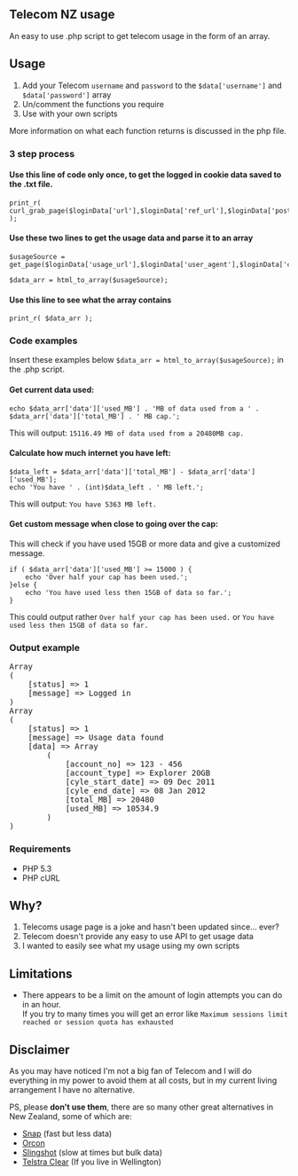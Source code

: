 ## Telecom NZ usage
An easy to use .php script to get telecom usage in the form of an array. 

## Usage
1. Add your Telecom `username` and `password` to the `$data['username']` and `$data['password']` array
2. Un/comment the functions you require
3. Use with your own scripts

More information on what each function returns is discussed in the php file.

### 3 step process
#### Use this line of code only once, to get the logged in cookie data saved to the .txt file.
    print_r( curl_grab_page($loginData['url'],$loginData['ref_url'],$loginData['post_fields'],$loginData['user_agent'],$loginData['coockie_location']) );

#### Use these two lines to get the usage data and parse it to an array

    $usageSource = get_page($loginData['usage_url'],$loginData['user_agent'],$loginData['coockie_location']);

    $data_arr = html_to_array($usageSource);

#### Use this line to see what the array contains
    print_r( $data_arr );


### Code examples
Insert these examples below `$data_arr = html_to_array($usageSource);` in the .php script.

#### Get current data used:
    echo $data_arr['data']['used_MB'] . 'MB of data used from a ' . $data_arr['data']['total_MB'] . ' MB cap.';
This will output: `15116.49 MB of data used from a 20480MB cap.`

#### Calculate how much internet you have left:
    $data_left = $data_arr['data']['total_MB'] - $data_arr['data']['used_MB'];
    echo 'You have ' . (int)$data_left . ' MB left.';
This will output: `You have 5363 MB left.`

#### Get custom message when close to going over the cap:
This will check if you have used 15GB or more data and give a customized message.

    if ( $data_arr['data']['used_MB'] >= 15000 ) {
	    echo 'Over half your cap has been used.';
    }else {
	    echo 'You have used less then 15GB of data so far.';
    }
This could output rather `Over half your cap has been used.` or `You have used less then 15GB of data so far.`

### Output example
<pre>Array
(
    [status] => 1
    [message] => Logged in
)
Array
(
    [status] => 1
    [message] => Usage data found
    [data] => Array
        (
            [account_no] => 123 - 456
            [account_type] => Explorer 20GB
            [cyle_start_date] => 09 Dec 2011
            [cyle_end_date] => 08 Jan 2012
            [total_MB] => 20480
            [used_MB] => 10534.9
        )
)</pre>

### Requirements
* PHP 5.3
* PHP cURL

## Why?
1. Telecoms usage page is a joke and hasn't been updated since… ever?
2. Telecom doesn't provide any easy to use API to get usage data
3. I wanted to easily see what my usage using my own scripts

## Limitations
* There appears to be a limit on the amount of login attempts you can do in an hour. <br /> If you try to many times you will get an error like `Maximum sessions limit reached or session quota has exhausted`


## Disclaimer
As you may have noticed I'm not a big fan of Telecom and I will do everything in my power to avoid them at all costs, but in my current living arrangement I have no alternative.

PS, please **don't use them**, there are so many other great alternatives in New Zealand, some of which are:

* [Snap](http://www.snap.net.nz/) (fast but less data)
* [Orcon](http://www.orcon.net.nz/)
* [Slingshot](http://www.slingshot.co.nz/) (slow at times but bulk data)
* [Telstra Clear](http://www.telstraclear.co.nz/residential/inhome/) (If you live in Wellington) 